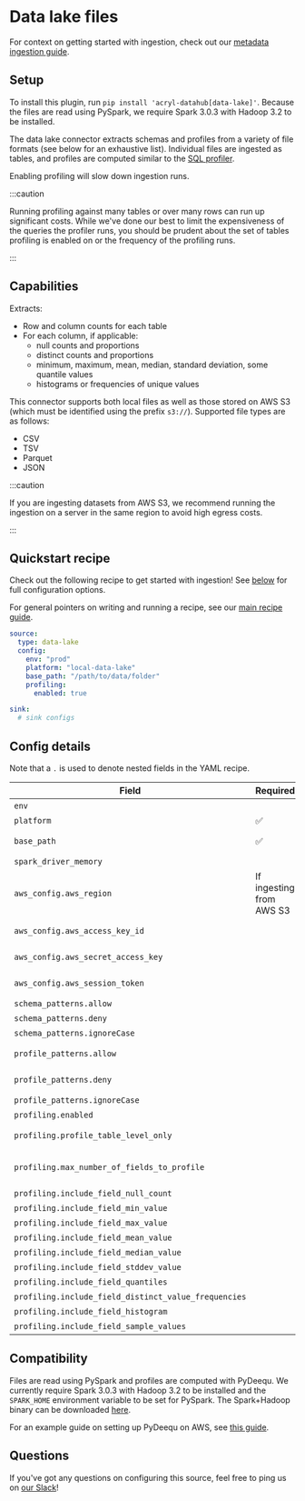 # Data lake files

For context on getting started with ingestion, check out our [metadata ingestion guide](../README.md).

## Setup

To install this plugin, run `pip install 'acryl-datahub[data-lake]'`. Because the files are read using PySpark, we require Spark 3.0.3 with Hadoop 3.2 to be installed.

The data lake connector extracts schemas and profiles from a variety of file formats (see below for an exhaustive list).
Individual files are ingested as tables, and profiles are computed similar to the [SQL profiler](./sql_profiles.md).

Enabling profiling will slow down ingestion runs.

:::caution

Running profiling against many tables or over many rows can run up significant costs.
While we've done our best to limit the expensiveness of the queries the profiler runs, you
should be prudent about the set of tables profiling is enabled on or the frequency
of the profiling runs.

:::

## Capabilities

Extracts:

- Row and column counts for each table
- For each column, if applicable:
  - null counts and proportions
  - distinct counts and proportions
  - minimum, maximum, mean, median, standard deviation, some quantile values
  - histograms or frequencies of unique values

This connector supports both local files as well as those stored on AWS S3 (which must be identified using the prefix `s3://`). Supported file types are as follows:

- CSV
- TSV
- Parquet
- JSON

:::caution

If you are ingesting datasets from AWS S3, we recommend running the ingestion on a server in the same region to avoid high egress costs.

:::

## Quickstart recipe

Check out the following recipe to get started with ingestion! See [below](#config-details) for full configuration options.

For general pointers on writing and running a recipe, see our [main recipe guide](../README.md#recipes).

```yml
source:
  type: data-lake
  config:
    env: "prod"
    platform: "local-data-lake"
    base_path: "/path/to/data/folder"
    profiling:
      enabled: true

sink:
  # sink configs
```

## Config details

Note that a `.` is used to denote nested fields in the YAML recipe.

| Field                                                | Required                 | Default      | Description                                                                                                                                                                                                                           |
| ---------------------------------------------------- | ------------------------ | ------------ | ------------------------------------------------------------------------------------------------------------------------------------------------------------------------------------------------------------------------------------- |
| `env`                                                |                          | `PROD`       | Environment to use in namespace when constructing URNs.                                                                                                                                                                               |
| `platform`                                           | ✅                       |              | Platform to use in namespace when constructing URNs.                                                                                                                                                                                  |
| `base_path`                                          | ✅                       |              | Path of the base folder to crawl. Unless `schema_patterns` and `profile_patterns` are set, the connector will ingest all files in this folder.                                                                                        |
| `spark_driver_memory`                                |                          | `4g`         | Max amount of memory to grant Spark.                                                                                                                                                                                                  |
| `aws_config.aws_region`                              | If ingesting from AWS S3 |              | AWS region code.                                                                                                                                                                                                                      |
| `aws_config.aws_access_key_id`                       |                          | Autodetected | See https://boto3.amazonaws.com/v1/documentation/api/latest/guide/credentials.html                                                                                                                                                    |
| `aws_config.aws_secret_access_key`                   |                          | Autodetected | See https://boto3.amazonaws.com/v1/documentation/api/latest/guide/credentials.html                                                                                                                                                    |
| `aws_config.aws_session_token`                       |                          | Autodetected | See https://boto3.amazonaws.com/v1/documentation/api/latest/guide/credentials.html                                                                                                                                                    |
| `schema_patterns.allow`                              |                          | `*`          | List of regex patterns for tables to ingest. Defaults to all.                                                                                                                                                                         |
| `schema_patterns.deny`                               |                          |              | List of regex patterns for tables to not ingest. Defaults to none.                                                                                                                                                                    |
| `schema_patterns.ignoreCase`                         |                          | `True`       | Whether to ignore case sensitivity during pattern matching of tables to ingest.                                                                                                                                                       |
| `profile_patterns.allow`                             |                          | `*`          | List of regex patterns for tables to profile (a must also be ingested for profiling). Defaults to all.                                                                                                                                |
| `profile_patterns.deny`                              |                          |              | List of regex patterns for tables to not profile (a must also be ingested for profiling). Defaults to none.                                                                                                                           |
| `profile_patterns.ignoreCase`                        |                          | `True`       | Whether to ignore case sensitivity during pattern matching of tables to profile.                                                                                                                                                      |
| `profiling.enabled`                                  |                          | `False`      | Whether profiling should be done.                                                                                                                                                                                                     |
| `profiling.profile_table_level_only`                 |                          | `False`      | Whether to perform profiling at table-level only or include column-level profiling as well.                                                                                                                                           |
| `profiling.max_number_of_fields_to_profile`          |                          | `None`       | A positive integer that specifies the maximum number of columns to profile for any table. `None` implies all columns. The cost of profiling goes up significantly as the number of columns to profile goes up.                        |
| `profiling.include_field_null_count`                 |                          | `True`       | Whether to profile for the number of nulls for each column.                                                                                                                                                                           |
| `profiling.include_field_min_value`                  |                          | `True`       | Whether to profile for the min value of numeric columns.                                                                                                                                                                              |
| `profiling.include_field_max_value`                  |                          | `True`       | Whether to profile for the max value of numeric columns.                                                                                                                                                                              |
| `profiling.include_field_mean_value`                 |                          | `True`       | Whether to profile for the mean value of numeric columns.                                                                                                                                                                             |
| `profiling.include_field_median_value`               |                          | `True`       | Whether to profile for the median value of numeric columns.                                                                                                                                                                           |
| `profiling.include_field_stddev_value`               |                          | `True`       | Whether to profile for the standard deviation of numeric columns.                                                                                                                                                                     |
| `profiling.include_field_quantiles`                  |                          | `True`       | Whether to profile for the quantiles of numeric columns.                                                                                                                                                                              |
| `profiling.include_field_distinct_value_frequencies` |                          | `False`       | Whether to profile for distinct value frequencies.                                                                                                                                                                                    |
| `profiling.include_field_histogram`                  |                          | `False`       | Whether to profile for the histogram for numeric fields.                                                                                                                                                                              |
| `profiling.include_field_sample_values`              |                          | `True`       | Whether to profile for the sample values for all columns.                                                                                                                                                                             |

## Compatibility

Files are read using PySpark and profiles are computed with PyDeequ.
We currently require Spark 3.0.3 with Hadoop 3.2 to be installed and the `SPARK_HOME` environment variable to be set for PySpark.
The Spark+Hadoop binary can be downloaded [here](https://www.apache.org/dyn/closer.lua/spark/spark-3.0.3/spark-3.0.3-bin-hadoop3.2.tgz).

For an example guide on setting up PyDeequ on AWS, see [this guide](https://aws.amazon.com/blogs/big-data/testing-data-quality-at-scale-with-pydeequ/).

## Questions

If you've got any questions on configuring this source, feel free to ping us on [our Slack](https://slack.datahubproject.io/)!
